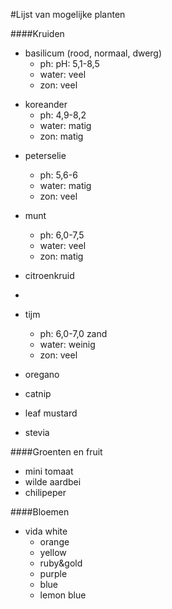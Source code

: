 #Lijst van mogelijke planten 


####Kruiden

* basilicum (rood, normaal, dwerg)
  * ph: pH: 5,1-8,5 
  * water: veel
  * zon: veel

+ koreander
  * ph: 4,9-8,2
  * water: matig
  * zon: matig
        
* peterselie
  * ph:  5,6-6
  * water: matig 
  * zon: veel
        
* munt 
  * ph: 6,0-7,5
  * water: veel
  * zon: matig
        
* citroenkruid
* 
* tijm
  * ph: 6,0-7,0 zand
  * water: weinig 
  * zon: veel

* oregano
* catnip
* leaf mustard
* stevia


####Groenten en fruit
* mini tomaat
* wilde aardbei
* chilipeper


####Bloemen
* vida white
    - orange
    - yellow
    - ruby&gold
    - purple
    - blue
    - lemon blue
    
